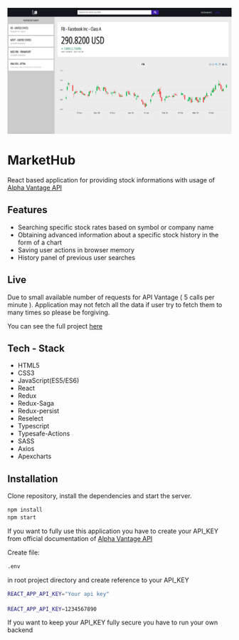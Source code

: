 ![alt text](https://github.com/Marek-Barela/MarketHub/blob/master/src/assets/markethub.png?raw=true)

# MarketHub

React based application for providing stock informations with usage of [Alpha Vantage API](https://www.alphavantage.co/documentation/)

## Features

- Searching specific stock rates based on symbol or company name
- Obtaining advanced information about a specific stock history in the form of a chart
- Saving user actions in browser memory
- History panel of previous user searches

## Live

Due to small available number of requests for API Vantage ( 5 calls per minute ). Application may not
fetch all the data if user try to fetch them to many times so please be forgiving.

You can see the full project [here](https://markethub-pro.netlify.app/)

## Tech - Stack

- HTML5
- CSS3
- JavaScript(ES5/ES6)
- React
- Redux
- Redux-Saga
- Redux-persist
- Reselect
- Typescript
- Typesafe-Actions
- SASS
- Axios
- Apexcharts

## Installation

Clone repository, install the dependencies and start the server.

```sh
npm install
npm start
```

If you want to fully use this application you have to create your API_KEY
from official documentation of [Alpha Vantage API](https://www.alphavantage.co/documentation/)

Create file:

```sh
.env
```

in root project directory and create reference to your API_KEY

```sh
REACT_APP_API_KEY="Your api key"

REACT_APP_API_KEY=1234567890
```

If you want to keep your API_KEY fully secure you have to run your own backend
